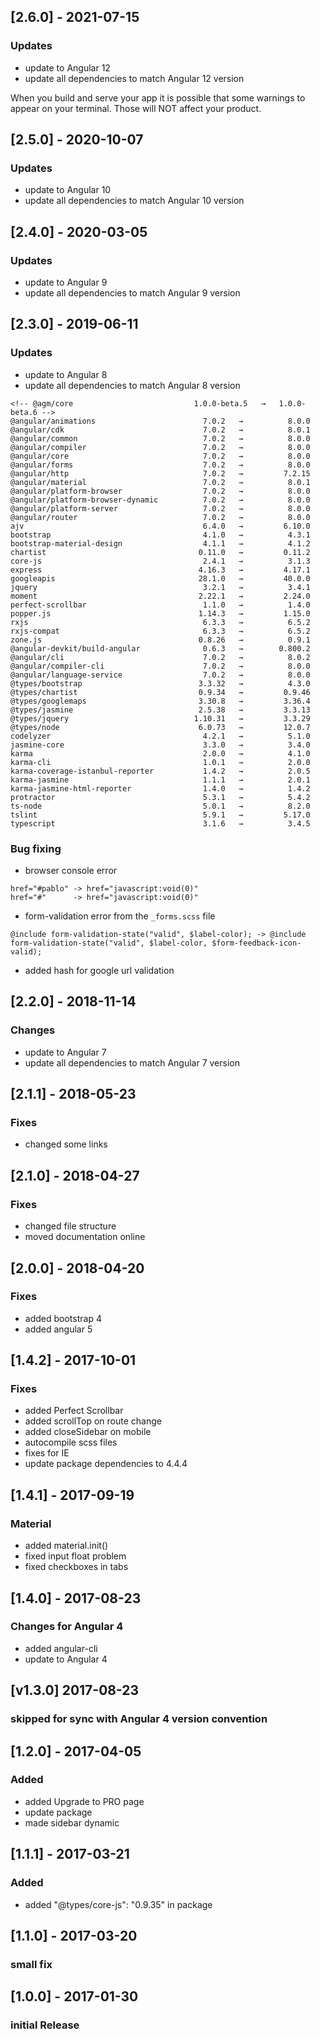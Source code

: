 ## [2.6.0] - 2021-07-15
### Updates
- update to Angular 12
- update all dependencies to match Angular 12 version

When you build and serve your app it is possible that some warnings to appear on your terminal. Those will NOT affect your product.

## [2.5.0] - 2020-10-07
### Updates
- update to Angular 10
- update all dependencies to match Angular 10 version


## [2.4.0] - 2020-03-05
### Updates
- update to Angular 9
- update all dependencies to match Angular 9 version

## [2.3.0] - 2019-06-11
### Updates
- update to Angular 8
- update all dependencies to match Angular 8 version
```
<!-- @agm/core                           1.0.0-beta.5   →   1.0.0-beta.6 -->
@angular/animations                        7.0.2   →          8.0.0
@angular/cdk                               7.0.2   →          8.0.1
@angular/common                            7.0.2   →          8.0.0
@angular/compiler                          7.0.2   →          8.0.0
@angular/core                              7.0.2   →          8.0.0
@angular/forms                             7.0.2   →          8.0.0
@angular/http                              7.0.2   →         7.2.15
@angular/material                          7.0.2   →          8.0.1
@angular/platform-browser                  7.0.2   →          8.0.0
@angular/platform-browser-dynamic          7.0.2   →          8.0.0
@angular/platform-server                   7.0.2   →          8.0.0
@angular/router                            7.0.2   →          8.0.0
ajv                                        6.4.0   →         6.10.0
bootstrap                                  4.1.0   →          4.3.1
bootstrap-material-design                  4.1.1   →          4.1.2
chartist                                  0.11.0   →         0.11.2
core-js                                    2.4.1   →          3.1.3
express                                   4.16.3   →         4.17.1
googleapis                                28.1.0   →         40.0.0
jquery                                     3.2.1   →          3.4.1
moment                                    2.22.1   →         2.24.0
perfect-scrollbar                          1.1.0   →          1.4.0
popper.js                                 1.14.3   →         1.15.0
rxjs                                       6.3.3   →          6.5.2
rxjs-compat                                6.3.3   →          6.5.2
zone.js                                   0.8.26   →          0.9.1
@angular-devkit/build-angular              0.6.3   →        0.800.2
@angular/cli                               7.0.2   →          8.0.2
@angular/compiler-cli                      7.0.2   →          8.0.0
@angular/language-service                  7.0.2   →          8.0.0
@types/bootstrap                          3.3.32   →          4.3.0
@types/chartist                           0.9.34   →         0.9.46
@types/googlemaps                         3.30.8   →         3.36.4
@types/jasmine                            2.5.38   →         3.3.13
@types/jquery                            1.10.31   →         3.3.29
@types/node                               6.0.73   →         12.0.7
codelyzer                                  4.2.1   →          5.1.0
jasmine-core                               3.3.0   →          3.4.0
karma                                      2.0.0   →          4.1.0
karma-cli                                  1.0.1   →          2.0.0
karma-coverage-istanbul-reporter           1.4.2   →          2.0.5
karma-jasmine                              1.1.1   →          2.0.1
karma-jasmine-html-reporter                1.4.0   →          1.4.2
protractor                                 5.3.1   →          5.4.2
ts-node                                    5.0.1   →          8.2.0
tslint                                     5.9.1   →         5.17.0
typescript                                 3.1.6   →          3.4.5
```
### Bug fixing
- browser console error
```
href="#pablo" -> href="javascript:void(0)"
href="#"      -> href="javascript:void(0)"
```
- form-validation error from the `_forms.scss` file
```
@include form-validation-state("valid", $label-color); -> @include form-validation-state("valid", $label-color, $form-feedback-icon-valid);
```
- added hash for google url validation

## [2.2.0] - 2018-11-14
### Changes
- update to Angular 7
- update all dependencies to match Angular 7 version

## [2.1.1] - 2018-05-23
### Fixes
- changed some links

## [2.1.0] - 2018-04-27
### Fixes
- changed file structure
- moved documentation online

## [2.0.0] - 2018-04-20
### Fixes
- added bootstrap 4
- added angular 5

## [1.4.2] - 2017-10-01
### Fixes
- added Perfect Scrollbar
- added scrollTop on route change
- added closeSidebar on mobile
- autocompile scss files
- fixes for IE
- update package dependencies to 4.4.4

## [1.4.1] - 2017-09-19
### Material
- added material.init()
- fixed input float problem
- fixed checkboxes in tabs

## [1.4.0] - 2017-08-23
### Changes for Angular 4
- added angular-cli
- update to Angular 4

## [v1.3.0] 2017-08-23
### skipped for sync with Angular 4 version convention

## [1.2.0] - 2017-04-05
### Added
- added Upgrade to PRO page
- update package
- made sidebar dynamic

## [1.1.1] - 2017-03-21
### Added
- added "@types/core-js": "0.9.35" in package

## [1.1.0] - 2017-03-20
### small fix

## [1.0.0] - 2017-01-30
### initial Release
